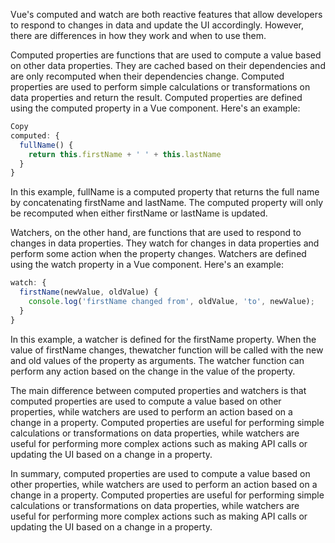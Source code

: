 Vue's computed and watch are both reactive features that allow developers to respond to changes in data and update the UI accordingly. However, there are differences in how they work and when to use them.

Computed properties are functions that are used to compute a value based on other data properties. They are cached based on their dependencies and are only recomputed when their dependencies change. Computed properties are used to perform simple calculations or transformations on data properties and return the result. Computed properties are defined using the computed property in a Vue component. Here's an example:

```javascript
Copy
computed: {
  fullName() {
    return this.firstName + ' ' + this.lastName
  }
}
```

In this example, fullName is a computed property that returns the full name by concatenating firstName and lastName. The computed property will only be recomputed when either firstName or lastName is updated.

Watchers, on the other hand, are functions that are used to respond to changes in data properties. They watch for changes in data properties and perform some action when the property changes. Watchers are defined using the watch property in a Vue component. Here's an example:

```javascript
watch: {
  firstName(newValue, oldValue) {
    console.log('firstName changed from', oldValue, 'to', newValue);
  }
}
```

In this example, a watcher is defined for the firstName property. When the value of firstName changes, thewatcher function will be called with the new and old values of the property as arguments. The watcher function can perform any action based on the change in the value of the property.

The main difference between computed properties and watchers is that computed properties are used to compute a value based on other properties, while watchers are used to perform an action based on a change in a property. Computed properties are useful for performing simple calculations or transformations on data properties, while watchers are useful for performing more complex actions such as making API calls or updating the UI based on a change in a property.

In summary, computed properties are used to compute a value based on other properties, while watchers are used to perform an action based on a change in a property. Computed properties are useful for performing simple calculations or transformations on data properties, while watchers are useful for performing more complex actions such as making API calls or updating the UI based on a change in a property.